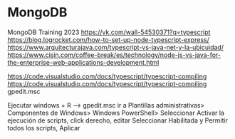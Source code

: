 # MongoDB
MongoDB Training 2023
https://vk.com/wall-54530371?q=typescript
https://blog.logrocket.com/how-to-set-up-node-typescript-express/
https://www.arquitecturajava.com/typescript-vs-java-net-y-la-ubicuidad/
https://www.cisin.com/coffee-break/es/technology/node-js-vs-java-for-the-enterprise-web-applications-development.html

https://code.visualstudio.com/docs/typescript/typescript-compiling
https://code.visualstudio.com/docs/typescript/typescript-compiling
gpedit.msc


Ejecutar windows + R --> gpedit.msc
ir a Plantillas administrativas> Componentes de Windows> Windows PowerShell>
Seleccionar Activar la ejecución de scripts, click derecho, editar
Seleccionar Habilitada y Permitir todos los scripts, Aplicar
